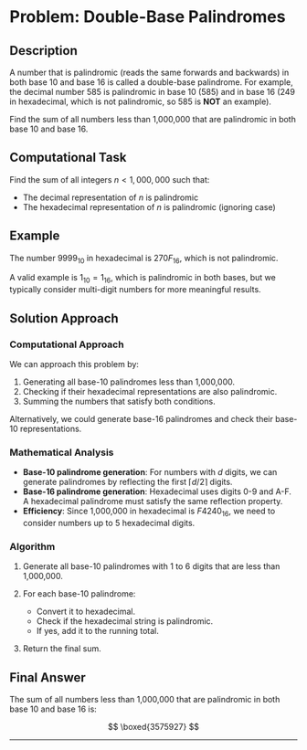

# Problem: Double-Base Palindromes

## Description

A number that is palindromic (reads the same forwards and backwards) in both base 10 and base 16 is called a double-base palindrome. For example, the decimal number 585 is palindromic in base 10 (585) and in base 16 (249 in hexadecimal, which is not palindromic, so 585 is **NOT** an example).

Find the sum of all numbers less than 1,000,000 that are palindromic in both base 10 and base 16.

## Computational Task

Find the sum of all integers $n < 1,000,000$ such that:

* The decimal representation of $n$ is palindromic
* The hexadecimal representation of $n$ is palindromic (ignoring case)

## Example

The number $9999_{10}$ in hexadecimal is $270F_{16}$, which is not palindromic.

A valid example is $1_{10} = 1_{16}$, which is palindromic in both bases, but we typically consider multi-digit numbers for more meaningful results.

## Solution Approach

### Computational Approach

We can approach this problem by:

1. Generating all base-10 palindromes less than 1,000,000.
2. Checking if their hexadecimal representations are also palindromic.
3. Summing the numbers that satisfy both conditions.

Alternatively, we could generate base-16 palindromes and check their base-10 representations.

### Mathematical Analysis

* **Base-10 palindrome generation**: For numbers with $d$ digits, we can generate palindromes by reflecting the first $\lceil d/2 \rceil$ digits.
* **Base-16 palindrome generation**: Hexadecimal uses digits 0-9 and A-F. A hexadecimal palindrome must satisfy the same reflection property.
* **Efficiency**: Since 1,000,000 in hexadecimal is $F4240_{16}$, we need to consider numbers up to 5 hexadecimal digits.

### Algorithm

1. Generate all base-10 palindromes with 1 to 6 digits that are less than 1,000,000.
2. For each base-10 palindrome:

   * Convert it to hexadecimal.
   * Check if the hexadecimal string is palindromic.
   * If yes, add it to the running total.
3. Return the final sum.

## Final Answer

The sum of all numbers less than 1,000,000 that are palindromic in both base 10 and base 16 is:

$$
\boxed{3575927}
$$

---


